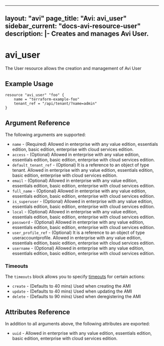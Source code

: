 <!--
    Copyright 2021 VMware, Inc.
    SPDX-License-Identifier: Mozilla Public License 2.0
-->
---
layout: "avi"
page_title: "Avi: avi_user"
sidebar_current: "docs-avi-resource-user"
description: |-
  Creates and manages Avi User.
---

# avi_user

The User resource allows the creation and management of Avi User

## Example Usage

```hcl
resource "avi_user" "foo" {
    name = "terraform-example-foo"
    tenant_ref = "/api/tenant/?name=admin"
}
```

## Argument Reference

The following arguments are supported:

* `name` - (Required) Allowed in enterprise with any value edition, essentials edition, basic edition, enterprise with cloud services edition.
* `access` - (Optional) Allowed in enterprise with any value edition, essentials edition, basic edition, enterprise with cloud services edition.
* `default_tenant_ref` - (Optional) It is a reference to an object of type tenant. Allowed in enterprise with any value edition, essentials edition, basic edition, enterprise with cloud services edition.
* `email` - (Optional) Allowed in enterprise with any value edition, essentials edition, basic edition, enterprise with cloud services edition.
* `full_name` - (Optional) Allowed in enterprise with any value edition, essentials edition, basic edition, enterprise with cloud services edition.
* `is_superuser` - (Optional) Allowed in enterprise with any value edition, essentials edition, basic edition, enterprise with cloud services edition.
* `local` - (Optional) Allowed in enterprise with any value edition, essentials edition, basic edition, enterprise with cloud services edition.
* `password` - (Optional) Allowed in enterprise with any value edition, essentials edition, basic edition, enterprise with cloud services edition.
* `user_profile_ref` - (Optional) It is a reference to an object of type useraccountprofile. Allowed in enterprise with any value edition, essentials edition, basic edition, enterprise with cloud services edition.
* `username` - (Optional) Allowed in enterprise with any value edition, essentials edition, basic edition, enterprise with cloud services edition.


### Timeouts

The `timeouts` block allows you to specify [timeouts](https://www.terraform.io/docs/configuration/resources.html#timeouts) for certain actions:

* `create` - (Defaults to 40 mins) Used when creating the AMI
* `update` - (Defaults to 40 mins) Used when updating the AMI
* `delete` - (Defaults to 90 mins) Used when deregistering the AMI

## Attributes Reference

In addition to all arguments above, the following attributes are exported:

* `uuid` -  Allowed in enterprise with any value edition, essentials edition, basic edition, enterprise with cloud services edition.

